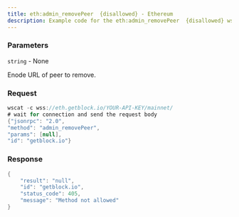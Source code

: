 ```yaml
---
title: eth:admin_removePeer  {disallowed} - Ethereum
description: Example code for the eth:admin_removePeer  {disallowed} ws method. Сomplete guide on how to use eth:admin_removePeer  {disallowed} ws in GetBlock.io Web3 documentation.
---
```


### Parameters


`string` - None

Enode URL of peer to remove.

### Request

``` java
wscat -c wss://eth.getblock.io/YOUR-API-KEY/mainnet/ 
# wait for connection and send the request body 
{"jsonrpc": "2.0",
"method": "admin_removePeer",
"params": [null],
"id": "getblock.io"}
```

###  Response

``` java
{
    "result": "null",
    "id": "getblock.io",
    "status_code": 405,
    "message": "Method not allowed"
}
```

